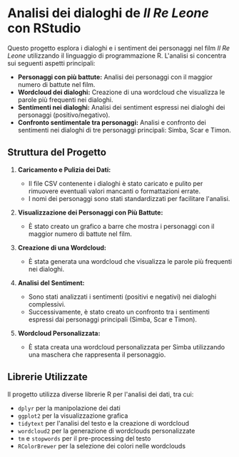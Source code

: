 # Analisi dei dialoghi de *Il Re Leone* con RStudio

Questo progetto esplora i dialoghi e i sentiment dei personaggi nel film *Il Re Leone* utilizzando il linguaggio di programmazione R. L'analisi si concentra sui seguenti aspetti principali:

- **Personaggi con più battute:** Analisi dei personaggi con il maggior numero di battute nel film.
- **Wordcloud dei dialoghi:** Creazione di una wordcloud che visualizza le parole più frequenti nei dialoghi.
- **Sentimenti nei dialoghi:** Analisi dei sentiment espressi nei dialoghi dei personaggi (positivo/negativo).
- **Confronto sentimentale tra personaggi:** Analisi e confronto dei sentimenti nei dialoghi di tre personaggi principali: Simba, Scar e Timon.

## Struttura del Progetto

1. **Caricamento e Pulizia dei Dati:**
   - Il file CSV contenente i dialoghi è stato caricato e pulito per rimuovere eventuali valori mancanti o formattazioni errate.
   - I nomi dei personaggi sono stati standardizzati per facilitare l'analisi.

2. **Visualizzazione dei Personaggi con Più Battute:**
   - È stato creato un grafico a barre che mostra i personaggi con il maggior numero di battute nel film.

3. **Creazione di una Wordcloud:**
   - È stata generata una wordcloud che visualizza le parole più frequenti nei dialoghi.
4. **Analisi del Sentiment:**
   - Sono stati analizzati i sentimenti (positivi e negativi) nei dialoghi complessivi.
   - Successivamente, è stato creato un confronto tra i sentimenti espressi dai personaggi principali (Simba, Scar e Timon).

5. **Wordcloud Personalizzata:**
   - È stata creata una wordcloud personalizzata per Simba utilizzando una maschera che rappresenta il personaggio.

## Librerie Utilizzate

Il progetto utilizza diverse librerie R per l'analisi dei dati, tra cui:

- `dplyr` per la manipolazione dei dati
- `ggplot2` per la visualizzazione grafica
- `tidytext` per l'analisi del testo e la creazione di wordcloud
- `wordcloud2` per la generazione di wordclouds personalizzate
- `tm` e `stopwords` per il pre-processing del testo
- `RColorBrewer` per la selezione dei colori nelle wordclouds


